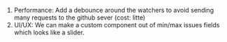 1. Performance: Add a debounce around the watchers to avoid sending many requests to the github sever (cost: litte)
2. UI/UX: We can make a custom component out of min/max issues fields which looks like a slider.
